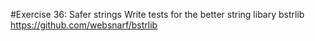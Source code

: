 #Exercise 36: Safer strings
Write tests for the better string libary bstrlib <https://github.com/websnarf/bstrlib>
